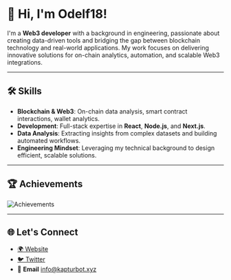 # 👋 Hi, I'm Odelf18!

I'm a **Web3 developer** with a background in engineering, passionate about creating data-driven tools and bridging the gap between blockchain technology and real-world applications. My work focuses on delivering innovative solutions for on-chain analytics, automation, and scalable Web3 integrations.

---

## 🛠️ Skills

- **Blockchain & Web3**: On-chain data analysis, smart contract interactions, wallet analytics.
- **Development**: Full-stack expertise in **React**, **Node.js**, and **Next.js**.
- **Data Analysis**: Extracting insights from complex datasets and building automated workflows.
- **Engineering Mindset**: Leveraging my technical background to design efficient, scalable solutions.

---

## 🏆 Achievements
![Achievements](https://github-profile-trophy.vercel.app/?username=Odelf18&theme=onedark&row=1&no-frame=true)

---

## 🌐 Let's Connect
- [🌍 Website](https://www.kapturbot.xyz/)
- [🐦 Twitter](https://x.com/Odelf2)
- 📧 **Email**
info@kapturbot.xyz

